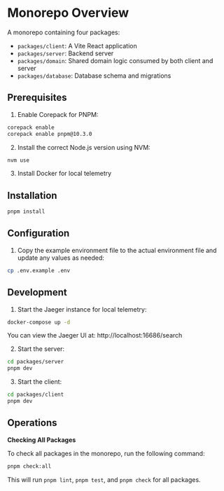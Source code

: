 # Monorepo Overview

A monorepo containing four packages:

- `packages/client`: A Vite React application
- `packages/server`: Backend server
- `packages/domain`: Shared domain logic consumed by both client and server
- `packages/database`: Database schema and migrations

## Prerequisites

1. Enable Corepack for PNPM:

```bash
corepack enable
corepack enable pnpm@10.3.0
```

2. Install the correct Node.js version using NVM:

```bash
nvm use
```

3. Install Docker for local telemetry

## Installation

```bash
pnpm install
```

## Configuration

1. Copy the example environment file to the actual environment file and update any values as needed:

```bash
cp .env.example .env
```

## Development

1. Start the Jaeger instance for local telemetry:

```bash
docker-compose up -d
```

You can view the Jaeger UI at: http://localhost:16686/search

2. Start the server:

```bash
cd packages/server
pnpm dev
```

3. Start the client:

```bash
cd packages/client
pnpm dev
```

## Operations

**Checking All Packages**

To check all packages in the monorepo, run the following command:

```sh
pnpm check:all
```

This will run `pnpm lint`, `pnpm test`, and `pnpm check` for all packages.
